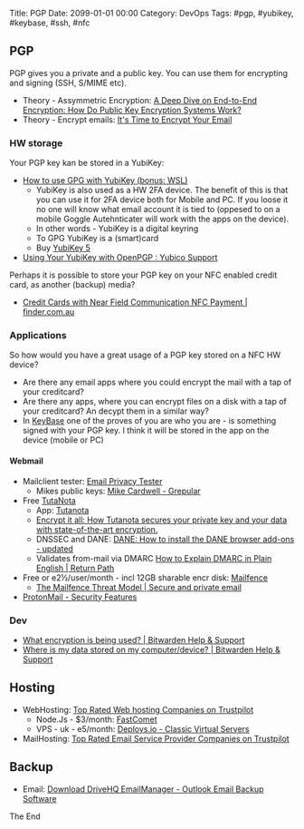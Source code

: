 Title:  PGP
Date: 2099-01-01 00:00
Category: DevOps
Tags: #pgp, #yubikey, #keybase, #ssh, #nfc

## PGP

PGP gives you a private and a public key. You can use them for encrypting and signing (SSH, S/MIME etc).  

* Theory - Assymmetric Encryption: [A Deep Dive on End-to-End Encryption: How Do Public Key Encryption Systems Work?](https://ssd.eff.org/en/module/deep-dive-end-end-encryption-how-do-public-key-encryption-systems-work)
* Theory - Encrypt emails: [It's Time to Encrypt Your Email](https://code.tutsplus.com/tutorials/its-time-to-encrypt-your-email--cms-23719)

### HW storage

Your PGP key kan be stored in a YubiKey:

* [How to use GPG with YubiKey (bonus: WSL)](https://codingnest.com/how-to-use-gpg-with-yubikey-wsl/)
    * YubiKey is also used as a HW 2FA device. The benefit of this is that you can use it for 2FA device both for Mobile and PC. If you loose it no one will know what email account it is tied to (oppesed to on a mobile Goggle Autehnticater will work with the apps on the device).  
    * In other words - YubiKey is a digital keyring
    * To GPG YubiKey is a (smart)card
    * Buy [YubiKey 5](https://www.yubico.com/product/yubikey-5-nfc/)
* [Using Your YubiKey with OpenPGP : Yubico Support](https://support.yubico.com/support/solutions/articles/15000006420-using-your-yubikey-with-openpgp)

Perhaps it is possible to store your PGP key on your NFC enabled credit card, as another (backup) media?

* [Credit Cards with Near Field Communication NFC Payment | finder.com.au](https://www.finder.com.au/nfc-credit-cards)

### Applications

So how would you have a great usage of a PGP key stored on a NFC HW device?  

* Are there any email apps where you could encrypt the mail with a tap of your creditcard?
* Are there any apps, where you can encrypt files on a disk with a tap of your creditcard? An decypt them in a similar way?
* In [KeyBase](SecKeyBase.md) one of the proves of you are who you are - is something signed with your PGP key. I think it will be stored in the app on the device (mobile or PC)

#### Webmail

* Mailclient tester: [Email Privacy Tester](https://www.emailprivacytester.com/)
    * Mikes public keys: [Mike Cardwell - Grepular](https://www.grepular.com/)
* Free [TutaNota](https://tutanota.com/security)
    * App: [‎Tutanota](https://apps.apple.com/us/app/tutanota/id922429609)
    * [Encrypt it all: How Tutanota secures your private key and your data with state-of-the-art encryption.](https://tutanota.com/blog/posts/innovative-encryption/)
    * DNSSEC and DANE: [DANE: How to install the DANE browser add-ons - updated](https://tutanota.com/blog/posts/dane-how-to-browser-plugins/) 
    * Validates from-mail via DMARC [How to Explain DMARC in Plain English | Return Path](https://blog.returnpath.com/how-to-explain-dmarc-in-plain-english/)
* Free or e2½/user/month - incl 12GB sharable encr disk: [Mailfence](https://mailfence.com/en/secure-email.jsp)
    * [The Mailfence Threat Model | Secure and private email](https://mailfence.com/en/threat-model.jsp)
* [ProtonMail - Security Features](https://protonmail.com/security-details)

### Dev

* [What encryption is being used? | Bitwarden Help &amp; Support](https://help.bitwarden.com/article/what-encryption-is-used/)
* [Where is my data stored on my computer/device? | Bitwarden Help &amp; Support](https://help.bitwarden.com/article/where-is-data-stored-computer/)

## Hosting

* WebHosting: [Top Rated Web hosting Companies on Trustpilot](https://www.trustpilot.com/categories/web_hosting#)
    * Node.Js - $3/month: [FastComet](https://www.fastcomet.com/pricing)
    * VPS - uk - e5/month: [Deploys.io - Classic Virtual Servers](https://deploys.io/store/virtual-servers/classic)
* MailHosting: [Top Rated Email Service Provider Companies on Trustpilot](https://www.trustpilot.com/categories/email-service-provider)

## Backup

* Email: [Download DriveHQ EmailManager - Outlook Email Backup Software](https://www.drivehq.com/downloads/DownloadEmailManager.aspx)

The End
